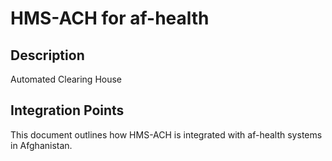 # HMS-ACH for af-health

## Description

Automated Clearing House

## Integration Points

This document outlines how HMS-ACH is integrated with af-health systems in Afghanistan.
